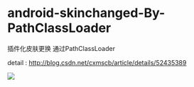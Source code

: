 # android-skinchanged-By-PathClassLoader
插件化皮肤更换 通过PathClassLoader

detail : http://blog.csdn.net/cxmscb/article/details/52435389

![](http://img.blog.csdn.net/20160904215549539)
